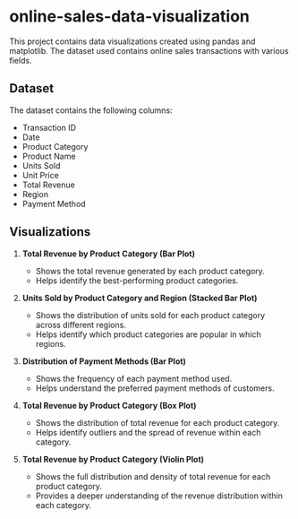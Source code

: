 # online-sales-data-visualization

This project contains data visualizations created using pandas and matplotlib. The dataset used contains online sales transactions with various fields.

## Dataset

The dataset contains the following columns:
- Transaction ID
- Date
- Product Category
- Product Name
- Units Sold
- Unit Price
- Total Revenue
- Region
- Payment Method

## Visualizations

1. **Total Revenue by Product Category (Bar Plot)**
   - Shows the total revenue generated by each product category.
   - Helps identify the best-performing product categories.

2. **Units Sold by Product Category and Region (Stacked Bar Plot)**
   - Shows the distribution of units sold for each product category across different regions.
   - Helps identify which product categories are popular in which regions.

3. **Distribution of Payment Methods (Bar Plot)**
   - Shows the frequency of each payment method used.
   - Helps understand the preferred payment methods of customers.

4. **Total Revenue by Product Category (Box Plot)**
   - Shows the distribution of total revenue for each product category.
   - Helps identify outliers and the spread of revenue within each category.

5. **Total Revenue by Product Category (Violin Plot)**
   - Shows the full distribution and density of total revenue for each product category.
   - Provides a deeper understanding of the revenue distribution within each category.


